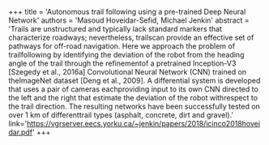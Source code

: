 +++
    title = 'Autonomous trail following using a pre-trained Deep Neural Network'
    authors = 'Masoud Hoveidar-Sefid, Michael Jenkin'
    abstract = 'Trails are unstructured and typically lack standard markers that characterize roadways;  nevertheless,  trailscan  provide  an  effective  set  of  pathways  for  off-road  navigation.   Here  we  approach  the  problem  of  trailfollowing by identifying the deviation of the robot from the heading angle of the trail through the refinementof a pretrained Inception-V3 [Szegedy et al.,  2016a] Convolutional Neural Network (CNN) trained on theImageNet dataset [Deng et al., 2009].  A differential system is developed that uses a pair of cameras eachproviding input to its own CNN directed to the left and the right that estimate the deviation of the robot withrespect to the trail direction.  The resulting networks have been successfully tested on over 1 km of differenttrail types (asphalt, concrete, dirt and gravel).'
    link='https://vgrserver.eecs.yorku.ca/~jenkin/papers/2018/icinco2018hoveidar.pdf'
+++
